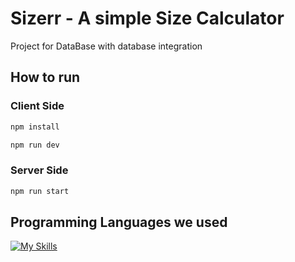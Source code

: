 # Sizerr - A simple Size Calculator
Project for DataBase with database integration

## How to run
### Client Side
```bash
npm install

npm run dev
```
### Server Side
```bash
npm run start
```

## Programming Languages we used
[![My Skills](https://skills.thijs.gg/icons?i=ts,js,react,tailwind,nodejs,mysql)](https://skills.thijs.gg)
